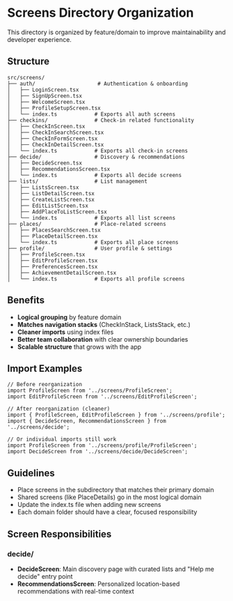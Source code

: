 # Screens Directory Organization

This directory is organized by feature/domain to improve maintainability and developer experience.

## Structure

```
src/screens/
├── auth/                    # Authentication & onboarding
│   ├── LoginScreen.tsx
│   ├── SignUpScreen.tsx
│   ├── WelcomeScreen.tsx
│   ├── ProfileSetupScreen.tsx
│   └── index.ts            # Exports all auth screens
├── checkins/               # Check-in related functionality
│   ├── CheckInScreen.tsx
│   ├── CheckInSearchScreen.tsx
│   ├── CheckInFormScreen.tsx
│   ├── CheckInDetailScreen.tsx
│   └── index.ts            # Exports all check-in screens
├── decide/                 # Discovery & recommendations
│   ├── DecideScreen.tsx
│   ├── RecommendationsScreen.tsx
│   └── index.ts            # Exports all decide screens
├── lists/                  # List management
│   ├── ListsScreen.tsx
│   ├── ListDetailScreen.tsx
│   ├── CreateListScreen.tsx
│   ├── EditListScreen.tsx
│   ├── AddPlaceToListScreen.tsx
│   └── index.ts            # Exports all list screens
├── places/                 # Place-related screens
│   ├── PlacesSearchScreen.tsx
│   ├── PlaceDetailScreen.tsx
│   └── index.ts            # Exports all place screens
├── profile/                # User profile & settings
│   ├── ProfileScreen.tsx
│   ├── EditProfileScreen.tsx
│   ├── PreferencesScreen.tsx
│   ├── AchievementDetailScreen.tsx
│   └── index.ts            # Exports all profile screens
```

## Benefits

- **Logical grouping** by feature domain
- **Matches navigation stacks** (CheckInStack, ListsStack, etc.)
- **Cleaner imports** using index files
- **Better team collaboration** with clear ownership boundaries
- **Scalable structure** that grows with the app

## Import Examples

```tsx
// Before reorganization
import ProfileScreen from '../screens/ProfileScreen';
import EditProfileScreen from '../screens/EditProfileScreen';

// After reorganization (cleaner)
import { ProfileScreen, EditProfileScreen } from '../screens/profile';
import { DecideScreen, RecommendationsScreen } from '../screens/decide';

// Or individual imports still work
import ProfileScreen from '../screens/profile/ProfileScreen';
import DecideScreen from '../screens/decide/DecideScreen';
```

## Guidelines

- Place screens in the subdirectory that matches their primary domain
- Shared screens (like PlaceDetails) go in the most logical domain
- Update the index.ts file when adding new screens
- Each domain folder should have a clear, focused responsibility

## Screen Responsibilities

### decide/
- **DecideScreen**: Main discovery page with curated lists and "Help me decide" entry point
- **RecommendationsScreen**: Personalized location-based recommendations with real-time context 